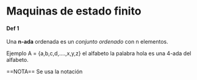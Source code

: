 # Maquinas de estado finito


#### Def 1
Una **n-ada** ordenada es un *conjunto ordenado* con n elementos.

Ejemplo
A = {a,b,c,d,....,x,y,z} el alfabeto
la palabra hola es una 4-ada del alfabeto.


==NOTA== Se usa la notación 

